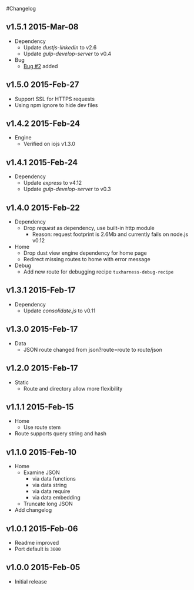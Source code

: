 #Changelog
## v1.5.1 2015-Mar-08
* Dependency
	* Update *dustjs-linkedin* to v2.6
	* Update *gulp-develop-server* to v0.4
* Bug
	* [Bug #2](issues/2) added

## v1.5.0 2015-Feb-27
* Support SSL for HTTPS requests
* Using npm ignore to hide dev files

## v1.4.2 2015-Feb-24
* Engine
	* Verified on iojs v1.3.0

## v1.4.1 2015-Feb-24
* Dependency
	* Update *express* to v4.12
	* Update *gulp-develop-server* to v0.3

## v1.4.0 2015-Feb-22
* Dependency
	* Drop *request* as dependency, use built-in http module
		* Reason: request footprint is 2.6Mb and currently fails on node.js v0.12
* Home
	* Drop dust view engine dependency for home page
	* Redirect missing routes to home with error message
* Debug
	* Add new route for debugging recipe `tuxharness-debug-recipe`

## v1.3.1 2015-Feb-17
* Dependency
	* Update *consolidate.js* to v0.11

## v1.3.0 2015-Feb-17
* Data
	* JSON route changed from json?route=route to route/json

## v1.2.0 2015-Feb-17
* Static
	* Route and directory allow more flexibility

## v1.1.1 2015-Feb-15
* Home
	* Use route stem
* Route supports query string and hash

## v1.1.0 2015-Feb-10
* Home
	* Examine JSON
		* via data functions
		* via data string
		* via data require
		* via data embedding
	* Truncate long JSON
* Add changelog	

## v1.0.1 2015-Feb-06
* Readme improved
* Port default is `3000`

## v1.0.0 2015-Feb-05
* Initial release
